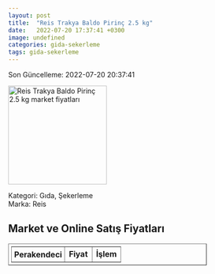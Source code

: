 ```yaml
---
layout: post
title:  "Reis Trakya Baldo Pirinç 2.5 kg"
date:   2022-07-20 17:37:41 +0300
image: undefined
categories: gida-sekerleme
tags: gida-sekerleme
---
```


Son Güncelleme: 2022-07-20 20:37:41

<img src="undefined" width="200" alt="Reis Trakya Baldo Pirinç 2.5 kg market fiyatları" />

Kategori: Gıda, Şekerleme
<br />
Marka: Reis

<h2>Market ve Online Satış Fiyatları</h2>

<table border="1" style="padding: 5px;width:80%;">
  <tr>
    <td style="padding: 5px;"><strong>Perakendeci</strong></td>
    <td><strong>Fiyat</strong></td>
    <td><strong>İşlem</strong></td>
  </tr>
  
</table>
